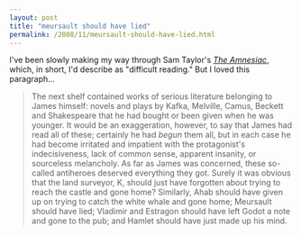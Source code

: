 ```yaml
---
layout: post
title: "meursault should have lied"
permalink: /2008/11/meursault-should-have-lied.html
---
```


I've been slowly making my way through Sam Taylor's _[The Amnesiac](http://www.amazon.com/gp/product/0143113402?ie=UTF8&tag=statingtheobviou&linkCode=as2&camp=1789&creative=390957&creativeASIN=0143113402)_, which, in short, I'd describe as "difficult reading." But I loved this paragraph...

> The next shelf contained works of serious literature belonging to James himself: novels and plays by Kafka, Melville, Camus, Beckett and Shakespeare that he had bought or been given when he was younger. It would be an exaggeration, however, to say that James had read all of these; certainly he had _begun_ them all, but in each case he had become irritated and impatient with the protagonist's indecisiveness, lack of common sense, apparent insanity, or sourceless melancholy. As far as James was concerned, these so-called antiheroes deserved everything they got. Surely it was obvious that the land surveyor, K, should just have forgotten about trying to reach the castle and gone home? Similarly, Ahab should have given up on trying to catch the white whale and gone home; Meursault should have lied; Vladimir and Estragon should have left Godot a note and gone to the pub; and Hamlet should have just made up his mind.